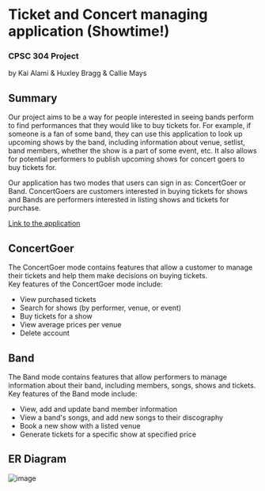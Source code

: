 # Ticket and Concert managing application (Showtime!)
### CPSC 304 Project  
by Kai Alami & Huxley Bragg & Callie Mays  

## Summary
Our project aims to be a way for people interested in seeing bands perform to find performances that they would like to buy tickets for. For example, if someone is a fan of some band, they can use this application to look up upcoming shows by the band, including information about venue, setlist, band members, whether the show is a part of some event, etc. It also allows for potential performers to publish upcoming shows for concert goers to buy tickets for.  

Our application has two modes that users can sign in as: ConcertGoer or Band. ConcertGoers are customers interested in buying tickets for shows and Bands are performers interested in listing shows and tickets for purchase.  

[Link to the application](https://www.students.cs.ubc.ca/~kaialami/project/landingpage.php)

## ConcertGoer
The ConcertGoer mode contains features that allow a customer to manage their tickets and help them make decisions on buying tickets.  
Key features of the ConcertGoer mode include:  
- View purchased tickets
- Search for shows (by performer, venue, or event)
- Buy tickets for a show
- View average prices per venue
- Delete account

## Band
The Band mode contains features that allow performers to manage information about their band, including members, songs, shows and tickets.  
Key features of the Band mode include:
- View, add and update band member information
- View a band's songs, and add new songs to their discography
- Book a new show with a listed venue
- Generate tickets for a specific show at specified price

## ER Diagram
![image](https://media.github.students.cs.ubc.ca/user/18230/files/587b4845-16ba-40c5-a705-5d5c0162face)

